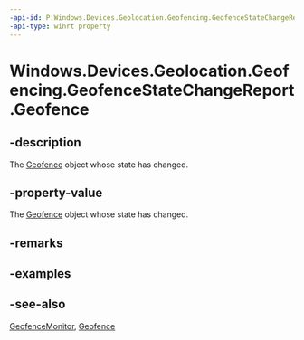 ```yaml
---
-api-id: P:Windows.Devices.Geolocation.Geofencing.GeofenceStateChangeReport.Geofence
-api-type: winrt property
---
```


<!-- Property syntax
public Windows.Devices.Geolocation.Geofencing.Geofence Geofence { get; }
-->

# Windows.Devices.Geolocation.Geofencing.GeofenceStateChangeReport.Geofence

## -description
The [Geofence](geofence.md) object whose state has changed.

## -property-value
The [Geofence](geofence.md) object whose state has changed.

## -remarks

## -examples

## -see-also
[GeofenceMonitor](geofencemonitor.md), [Geofence](geofence.md)